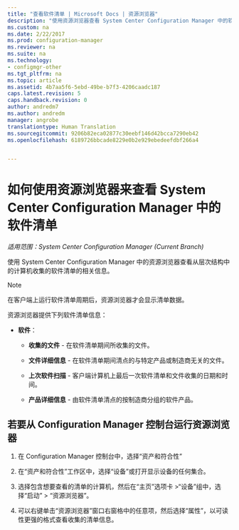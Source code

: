```yaml
---
title: "查看软件清单 | Microsoft Docs | 资源浏览器"
description: "使用资源浏览器查看 System Center Configuration Manager 中的软件清单。"
ms.custom: na
ms.date: 2/22/2017
ms.prod: configuration-manager
ms.reviewer: na
ms.suite: na
ms.technology:
- configmgr-other
ms.tgt_pltfrm: na
ms.topic: article
ms.assetid: 4b7aa5f6-5ebd-49be-b7f3-4206caadc187
caps.latest.revision: 5
caps.handback.revision: 0
author: andredm7
ms.author: andredm
manager: angrobe
translationtype: Human Translation
ms.sourcegitcommit: 9206b82eca02877c30eebf146d42bcca7290eb42
ms.openlocfilehash: 6189726bbcade8229e0b2e929ebedeefdbf266a4


---
```

# <a name="how-to-use-resource-explorer-to-view-software-inventory-in-system-center-configuration-manager"></a>如何使用资源浏览器来查看 System Center Configuration Manager 中的软件清单

*适用范围：System Center Configuration Manager (Current Branch)*

使用 System Center Configuration Manager 中的资源浏览器查看从层次结构中的计算机收集的软件清单的相关信息。  

> [!NOTE]  
>  在客户端上运行软件清单周期后，资源浏览器才会显示清单数据。  

 资源浏览器提供下列软件清单信息：  

-   **软件**：  

    -   **收集的文件** - 在软件清单期间所收集的文件。  

    -   **文件详细信息** - 在软件清单期间清点的与特定产品或制造商无关的文件。  

    -   **上次软件扫描** - 客户端计算机上最后一次软件清单和文件收集的日期和时间。  

    -   **产品详细信息** - 由软件清单清点的按制造商分组的软件产品。  

## <a name="to-run-resource-explorer-from-the-configuration-manager-console"></a>若要从 Configuration Manager 控制台运行资源浏览器  

1.  在 Configuration Manager 控制台中，选择“资产和符合性”

2.  在“资产和符合性”工作区中，选择“设备”或打开显示设备的任何集合。  

3.  选择包含想要查看的清单的计算机，然后在“主页”选项卡 >“设备”组中，选择“启动” > “资源浏览器”。

4.  可以右键单击“资源浏览器”窗口右窗格中的任意项，然后选择“属性”，以可读性更强的格式查看收集的清单信息。  
 



<!--HONumber=Dec16_HO5-->


